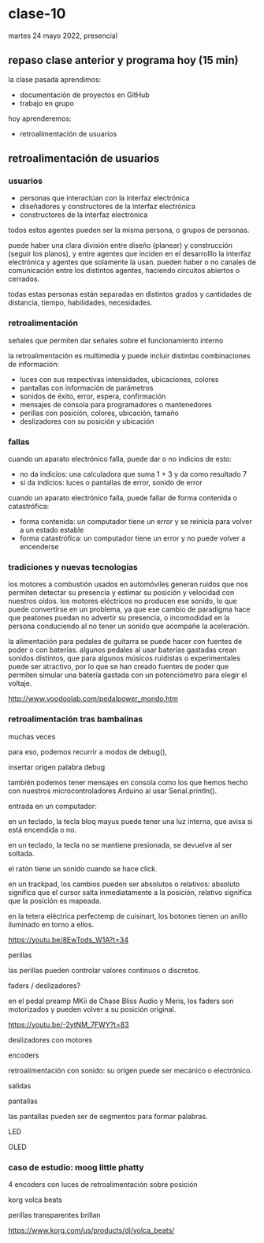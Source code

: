 # clase-10

martes 24 mayo 2022, presencial

## repaso clase anterior y programa hoy (15 min)

la clase pasada aprendimos:

* documentación de proyectos en GitHub
* trabajo en grupo

hoy aprenderemos:

* retroalimentación de usuarios

## retroalimentación de usuarios

### usuarios

* personas que interactúan con la interfaz electrónica
* diseñadores y constructores de la interfaz electrónica
* constructores de la interfaz electrónica

todos estos agentes pueden ser la misma persona, o grupos de personas.

puede haber una clara división entre diseño (planear) y construcción (seguir los planos), y entre agentes que inciden en el desarrolllo la interfaz electrónica y agentes que solamente la usan. pueden haber o no canales de comunicación entre los distintos agentes, haciendo circuitos abiertos o cerrados.

todas estas personas están separadas en distintos grados y cantidades de distancia, tiempo, habilidades, necesidades.

### retroalimentación

señales que permiten dar señales sobre el funcionamiento interno 

la retroalimentación es multimedia y puede incluir distintas combinaciones de información:

* luces con sus respectivas intensidades, ubicaciones, colores
* pantallas con información de parámetros
* sonidos de éxito, error, espera, confirmación
* mensajes de consola para programadores o mantenedores
* perillas con posición, colores, ubicación, tamaño
* deslizadores con su posición y ubicación

### fallas

cuando un aparato electrónico falla, puede dar o no indicios de esto:

* no da indicios: una calculadora que suma 1 + 3 y da como resultado 7
* sí da indicios: luces o pantallas de error, sonido de error

cuando un aparato electrónico falla, puede fallar de forma contenida o catastrófica:

* forma contenida: un computador tiene un error y se reinicia para volver a un estado estable
* forma catastrófica: un computador tiene un error y no puede volver a encenderse

### tradiciones y nuevas tecnologías

los motores a combustión usados en automóviles generan ruidos que nos permiten detectar su presencia y estimar su posición y velocidad con nuestros oídos. los motores eléctricos no producen ese sonido, lo que puede convertirse en un problema, ya que ese cambio de paradigma hace que peatones puedan no advertir su presencia, o incomodidad en la persona conduciendo al no tener un sonido que acompañe la aceleración.

la alimentación para pedales de guitarra se puede hacer con fuentes de poder o con baterías. algunos pedales al usar baterías gastadas crean sonidos distintos, que para algunos músicos ruidistas o experimentales puede ser atractivo, por lo que se han creado fuentes de poder que permiten simular una batería gastada con un potenciómetro para elegir el voltaje.

http://www.voodoolab.com/pedalpower_mondo.htm

### retroalimentación tras bambalinas

muchas veces

para eso, podemos recurrir a modos de debug(),

insertar origen palabra debug

también podemos tener mensajes en consola como los que hemos hecho con nuestros microcontroladores Arduino al usar Serial.println().



entrada en un computador:


en un teclado, la tecla bloq mayus puede tener una luz interna, que avisa si está encendida o no.

en un teclado, la tecla no se mantiene presionada, se devuelve al ser soltada.

el ratón tiene un sonido cuando se hace click.


en un trackpad, los cambios pueden ser absolutos o relativos: absoluto significa que el cursor salta inmediatamente a la posición, relativo significa que la posición es mapeada.

en la tetera eléctrica perfectemp de cuisinart, los botones tienen un anillo iluminado en torno a ellos.

https://youtu.be/8EwTods_W1A?t=34

perillas

las perillas pueden controlar valores continuos o discretos.


faders / deslizadores?

en el pedal preamp MKii de Chase Bliss Audio y Meris, los faders son motorizados y pueden volver a su posición original.

https://youtu.be/-2ytNM_7FWY?t=83

deslizadores con motores 

encoders

retroalimentación con sonido: su origen puede ser mecánico o electrónico.

salidas

pantallas

las pantallas pueden ser de segmentos para formar palabras.

LED

OLED

### caso de estudio: moog little phatty

4 encoders con luces de retroalimentación sobre posición

korg volca beats

perillas transparentes brillan

https://www.korg.com/us/products/dj/volca_beats/